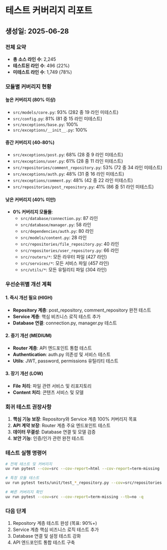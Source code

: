# 테스트 커버리지 리포트

## 생성일: 2025-06-28

### 전체 요약
- **총 소스 라인 수**: 2,245
- **테스트된 라인 수**: 496 (22%)
- **미테스트 라인 수**: 1,749 (78%)

### 모듈별 커버리지 현황

#### 높은 커버리지 (80% 이상)
- `src/models/core.py`: 93% (282 중 19 라인 미테스트)
- `src/config.py`: 81% (81 중 15 라인 미테스트)
- `src/exceptions/base.py`: 100%
- `src/exceptions/__init__.py`: 100%

#### 중간 커버리지 (40-80%)
- `src/exceptions/post.py`: 68% (28 중 9 라인 미테스트)
- `src/exceptions/user.py`: 61% (28 중 11 라인 미테스트)
- `src/repositories/comment_repository.py`: 53% (72 중 34 라인 미테스트)
- `src/exceptions/auth.py`: 48% (31 중 16 라인 미테스트)
- `src/exceptions/comment.py`: 48% (42 중 22 라인 미테스트)
- `src/repositories/post_repository.py`: 41% (86 중 51 라인 미테스트)

#### 낮은 커버리지 (40% 미만)
- **0% 커버리지 모듈들**:
  - `src/database/connection.py`: 87 라인
  - `src/database/manager.py`: 58 라인
  - `src/dependencies/auth.py`: 80 라인
  - `src/models/content.py`: 28 라인
  - `src/repositories/file_repository.py`: 40 라인
  - `src/repositories/user_repository.py`: 66 라인
  - `src/routers/*`: 모든 라우터 파일 (427 라인)
  - `src/services/*`: 모든 서비스 파일 (457 라인)
  - `src/utils/*`: 모든 유틸리티 파일 (304 라인)

### 우선순위별 개선 계획

#### 1. 즉시 개선 필요 (HIGH)
- **Repository 계층**: post_repository, comment_repository 완전 테스트
- **Service 계층**: 핵심 비즈니스 로직 테스트 추가
- **Database 연결**: connection.py, manager.py 테스트

#### 2. 중기 개선 (MEDIUM) 
- **Router 계층**: API 엔드포인트 통합 테스트
- **Authentication**: auth.py 의존성 및 서비스 테스트
- **Utils**: JWT, password, permissions 유틸리티 테스트

#### 3. 장기 개선 (LOW)
- **File 처리**: 파일 관련 서비스 및 리포지토리
- **Content 처리**: 콘텐츠 서비스 및 모델

### 회귀 테스트 권장사항

1. **핵심 기능 보장**: Repository와 Service 계층 100% 커버리지 목표
2. **API 계약 보장**: Router 계층 주요 엔드포인트 테스트
3. **데이터 무결성**: Database 연결 및 모델 검증
4. **보안 기능**: 인증/인가 관련 완전 테스트

### 테스트 실행 명령어

```bash
# 전체 테스트 및 커버리지
uv run pytest --cov=src --cov-report=html --cov-report=term-missing

# 특정 모듈 테스트
uv run pytest tests/unit/test_*_repository.py --cov=src/repositories

# 빠른 커버리지 확인
uv run pytest --cov=src --cov-report=term-missing --tb=no -q
```

### 다음 단계
1. Repository 계층 테스트 완성 (목표: 90%+)
2. Service 계층 핵심 비즈니스 로직 테스트 추가
3. Database 연결 및 설정 테스트 강화
4. API 엔드포인트 통합 테스트 구축